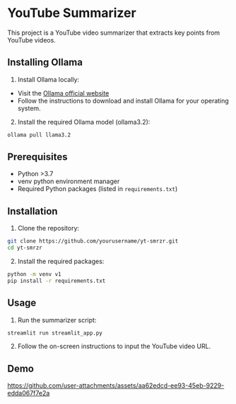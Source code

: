 # YouTube Summarizer

This project is a YouTube video summarizer that extracts key points from YouTube videos.

## Installing Ollama

1. Install Ollama locally:
  - Visit the [Ollama official website](https://www.ollama.com)
  - Follow the instructions to download and install Ollama for your operating system.

2. Install the required Ollama model (ollama3.2):
  ```sh
  ollama pull llama3.2
  ```
  
## Prerequisites

- Python >3.7
- venv python environment manager
- Required Python packages (listed in `requirements.txt`)

## Installation

1. Clone the repository:
  ```sh
  git clone https://github.com/yourusername/yt-smrzr.git
  cd yt-smrzr
  ```

2. Install the required packages:
  ```sh
  python -m venv v1
  pip install -r requirements.txt
  ```

## Usage

1. Run the summarizer script:
  ```sh
  streamlit run streamlit_app.py
  ```

2. Follow the on-screen instructions to input the YouTube video URL.

## Demo



https://github.com/user-attachments/assets/aa62edcd-ee93-45eb-9229-edda067f7e2a


